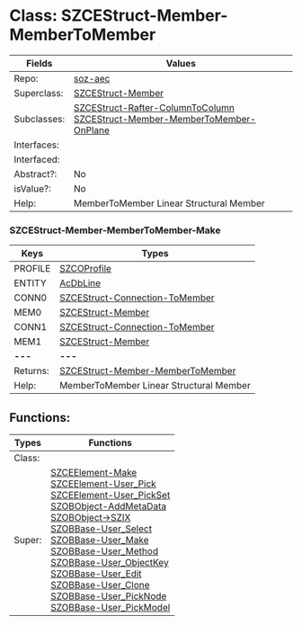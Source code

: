 
# Class:	SZCEStruct-Member-MemberToMember

| Fields | Values |
| --------- | --------- |
| Repo: | [soz-aec](/repos/soz-aec.html) |
| Superclass: | [SZCEStruct-Member](SZCEStruct-Member.html) |
| Subclasses: | [SZCEStruct-Rafter-ColumnToColumn](SZCEStruct-Rafter-ColumnToColumn.html) <br> [SZCEStruct-Member-MemberToMember-OnPlane](SZCEStruct-Member-MemberToMember-OnPlane.html) |
| Interfaces: |  |
| Interfaced: |  |
| Abstract?: | No |
| isValue?: | No |
| Help: | MemberToMember Linear Structural Member |

### SZCEStruct-Member-MemberToMember-Make

| Keys | Types |
| --------- | --------- |
| PROFILE | [SZCOProfile](SZCOProfile.html) |
| ENTITY | [AcDbLine](AcDbLine.html) |
| CONN0 | [SZCEStruct-Connection-ToMember](SZCEStruct-Connection-ToMember.html) |
| MEM0 | [SZCEStruct-Member](SZCEStruct-Member.html) |
| CONN1 | [SZCEStruct-Connection-ToMember](SZCEStruct-Connection-ToMember.html) |
| MEM1 | [SZCEStruct-Member](SZCEStruct-Member.html) |
| **---** | **---** |
| Returns: | [SZCEStruct-Member-MemberToMember](SZCEStruct-Member-MemberToMember.html) |
| Help: | MemberToMember Linear Structural Member |


## Functions:

| Types | Functions |
| --------- | --------- |
| Class: |  |
| Super: | [SZCEElement-Make](SZCEElement.html) <br> [SZCEElement-User_Pick](SZCEElement.html) <br> [SZCEElement-User_PickSet](SZCEElement.html) <br> [SZOBObject-AddMetaData](SZOBObject.html) <br> [SZOBObject->SZIX](SZOBObject.html) <br> [SZOBBase-User_Select](SZOBBase.html) <br> [SZOBBase-User_Make](SZOBBase.html) <br> [SZOBBase-User_Method](SZOBBase.html) <br> [SZOBBase-User_ObjectKey](SZOBBase.html) <br> [SZOBBase-User_Edit](SZOBBase.html) <br> [SZOBBase-User_Clone](SZOBBase.html) <br> [SZOBBase-User_PickNode](SZOBBase.html) <br> [SZOBBase-User_PickModel](SZOBBase.html) |


